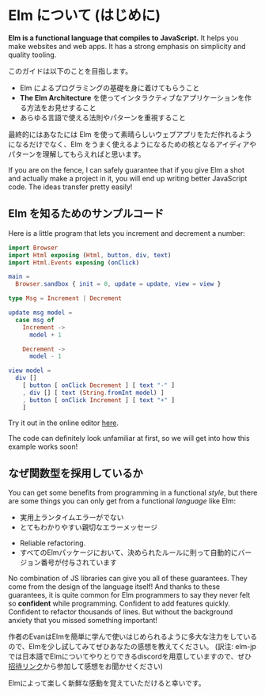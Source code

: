 <!--
# An Introduction to Elm
-->
# Elm について (はじめに)

<!--
**Elm is a functional language that compiles to JavaScript.** It helps you make websites and web apps. It has a strong emphasis on simplicity and quality tooling.
-->
<!-- TODO -->
**Elm is a functional language that compiles to JavaScript.** It helps you make websites and web apps. It has a strong emphasis on simplicity and quality tooling.

<!--
This guide will:

  - Teach you the fundamentals of programming in Elm.
  - Show you how to make interactive apps with **The Elm Architecture**.
  - Emphasize principles and patterns that generalize to programming in any language.
-->
このガイドは以下のことを目指します。

  - Elm によるプログラミングの基礎を身に着けてもらうこと
  - **The Elm Architecture** を使ってインタラクティブなアプリケーションを作る方法をお見せすること
  - あらゆる言語で使える法則やパターンを重視すること

<!--
By the end I hope you will not only be able to create great web apps in Elm, but also understand the core ideas and patterns that make Elm nice to use.
-->
最終的にはあなたには Elm を使って素晴らしいウェブアプリをただ作れるようになるだけでなく、Elm をうまく使えるようになるための核となるアイディアやパターンを理解してもらえればと思います。

<!--
If you are on the fence, I can safely guarantee that if you give Elm a shot and actually make a project in it, you will end up writing better JavaScript code. The ideas transfer pretty easily!
-->
<!-- TODO -->
If you are on the fence, I can safely guarantee that if you give Elm a shot and actually make a project in it, you will end up writing better JavaScript code. The ideas transfer pretty easily!

<!--
## A Quick Sample
-->

## Elm を知るためのサンプルコード

<!--
Here is a little program that lets you increment and decrement a number:
-->
<!-- TODO -->
Here is a little program that lets you increment and decrement a number:

```elm
import Browser
import Html exposing (Html, button, div, text)
import Html.Events exposing (onClick)

main =
  Browser.sandbox { init = 0, update = update, view = view }

type Msg = Increment | Decrement

update msg model =
  case msg of
    Increment ->
      model + 1

    Decrement ->
      model - 1

view model =
  div []
    [ button [ onClick Decrement ] [ text "-" ]
    , div [] [ text (String.fromInt model) ]
    , button [ onClick Increment ] [ text "+" ]
    ]
```

<!--
Try it out in the online editor [here](https://elm-lang.org/examples/buttons).

The code can definitely look unfamiliar at first, so we will get into how this example works soon!
-->
<!-- TODO -->
Try it out in the online editor [here](https://elm-lang.org/examples/buttons).

The code can definitely look unfamiliar at first, so we will get into how this example works soon!

<!--
## Why a functional *language*?
-->
## なぜ関数型を採用しているか

<!--
You can get some benefits from programming in a functional *style*, but there are some things you can only get from a functional *language* like Elm:
  - No runtime errors in practice.
  - Friendly error messages.
  - Reliable refactoring.
  - Automatically enforced semantic versioning for all Elm packages.
-->
<!-- TODO -->
You can get some benefits from programming in a functional *style*, but there are some things you can only get from a functional *language* like Elm:
  - 実用上ランタイムエラーがでない
  - とてもわかりやすい親切なエラーメッセージ
<!-- TODO -->
  - Reliable refactoring.
  - すべてのElmパッケージにおいて、決められたルールに則って自動的にバージョン番号が付与されています

<!--
No combination of JS libraries can give you all of these guarantees. They come from the design of the language itself! And thanks to these guarantees, it is quite common for Elm programmers to say they never felt so **confident** while programming. Confident to add features quickly. Confident to refactor thousands of lines. But without the background anxiety that you missed something important!
-->
<!-- TODO -->
No combination of JS libraries can give you all of these guarantees. They come from the design of the language itself! And thanks to these guarantees, it is quite common for Elm programmers to say they never felt so **confident** while programming. Confident to add features quickly. Confident to refactor thousands of lines. But without the background anxiety that you missed something important!

<!--
I have put a huge emphasis on making Elm easy to learn and use, so all I ask is that you give Elm a shot and see what you think. I hope you will be pleasantly surprised!
-->
作者のEvanはElmを簡単に学んで使いはじめられるように多大な注力をしているので、Elmを少し試してみてぜひあなたの感想を教えてください。
(訳注: elm-jpでは日本語でElmについてやりとりできるdiscordを用意していますので、ぜひ[招待リンク](https://discordapp.com/invite/4j2MxCg)から参加して感想をお聞かせください)

Elmによって楽しく新鮮な感動を覚えていただけると幸いです。

